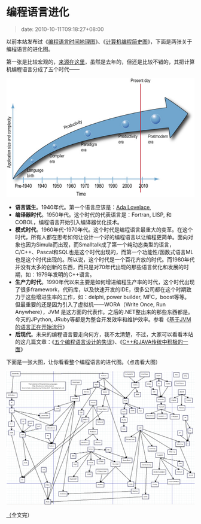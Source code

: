 # 编程语言进化
>date: 2010-10-11T09:18:27+08:00



以前本站发布过《[编程语言时间地理图](/2009/%E7%BC%96%E7%A8%8B%E8%AF%AD%E8%A8%80%E6%97%B6%E9%97%B4%E5%9C%B0%E7%90%86%E5%9B%BE.md)》、《[计算机编程简史图](/2010/%E8%AE%A1%E7%AE%97%E6%9C%BA%E7%BC%96%E7%A8%8B%E7%AE%80%E5%8F%B2%E5%9B%BE.md)》，下面是两张关于编程语言的进化图。


第一张是比较宏观的，[来源在这里](http://techdistrict.kirkk.com/2009/06/17/the-new-era-of-programming-languages/)，虽然是去年的，但还是比较不错的，其把计算机编程语言分成了五个时代——


[![](/assets/images/coolshell.cn/wp-content/uploads/2010/10/language-evolution.jpg "language-evolution")](/assets/images/coolshell.cn/wp-content/uploads/2010/10/language-evolution.jpg)


* **语言诞生**。1940年代。第一个语言应该是：[Ada Lovelace](https://en.wikipedia.org/wiki/Ada_Lovelace),
* **编译器时代**。1950年代。这个时代的代表语言是：Fortran, LISP, 和 COBOL，编程语言开始引入编译器优化技术。
* **模式时代**。1960年代-1970年代。这个时代是编程语言最重大的变革。在这个时代，所有人都在思考如何让设计一个好的编程语言以让编程更简单。面向对象也因为Simula而出现，而Smalltalk成了第一个纯动态类型的语言，C/C++、Pascal和SQL也是这个时代出现的，而第一个功能性/函数式语言ML也是这个时代出现的。所以说，这个时代是一个百花齐放的时代。而1980年代并没有太多的创新的东西，而只是对70年代出现的那些语言优化和发展的时期，如：1979年发明的C++语言。
* **生产力时代**。1990年代以来主要是如何增进编程生产率的时代，这个时代出现了很多framework，代码库，以及快速开发的IDE，很多公司都在这个时期致力于这些增进生率的工作，如：delphi, power builder, MFC，boost等等。但最重要的还是因为引入了虚拟机——WORA（Write Once, Run Anywhere），JVM 是这方面的代表作。之后的.NET整出来的那些东西都是。今天的JPython, JRuby等都是为整合开发效率和维护效率。参看《[基于JVM的语言正在开始流行](/2009/%E5%9F%BA%E4%BA%8EJVM%E7%9A%84%E8%AF%AD%E8%A8%80%E6%AD%A3%E5%9C%A8%E5%BC%80%E5%A7%8B%E6%B5%81%E8%A1%8C.md)》
* **后现代**。未来的编程语言要走向何方，我不太清楚，不过，大家可以看看本站的这几篇文章：《[五个编程语言设计的失误](/2010/%E4%BA%94%E4%B8%AA%E7%BC%96%E7%A8%8B%E8%AF%AD%E8%A8%80%E8%AE%BE%E8%AE%A1%E7%9A%84%E5%A4%B1%E8%AF%AF.md)》、《[C++和JAVA传统中积极的一面](/2009/C%2B%2B%E5%92%8CJAVA%E4%BC%A0%E7%BB%9F%E4%B8%AD%E7%A7%AF%E6%9E%81%E7%9A%84%E4%B8%80%E9%9D%A2.md)》



下面是一张大图，让你看看整个编程语言的进代图。（点击看大图）



[![](/assets/images/coolshell.cn/wp-content/uploads/2010/10/EvolutionOfComputerlanguages-1024x727.png "Evolution Of Computer Languages")](https://coolshell.cn/wp-content/uploads/2010/10/EvolutionOfComputerlanguages.png) 


[（](/assets/images/coolshell.cn/wp-content/uploads/2010/10/language-evolution.jpg)全文完）





